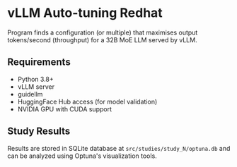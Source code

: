 # vLLM Auto-tuning Redhat

Program finds a configuration (or multiple) that maximises output tokens/second (throughput) for a 32B MoE LLM served by vLLM.

## Requirements

- Python 3.8+
- vLLM server
- guidellm
- HuggingFace Hub access (for model validation)
- NVIDIA GPU with CUDA support

## Study Results

Results are stored in SQLite database at `src/studies/study_N/optuna.db` and can be analyzed using Optuna's visualization tools. 
